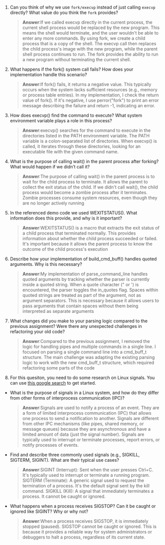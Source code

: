 1. Can you think of why we use `fork/execvp` instead of just calling `execvp` directly? What value do you think the `fork` provides?

    > **Answer**:If we called execvp directly in the current process, the current shell process would be replaced by the new program. This means the shell would terminate, and the user wouldn't be able to enter any more commands. By using fork, we create a child process that is a copy of the shell. The execvp call then replaces the child process's image with the new program, while the parent shell process continues to run. The fork provides the ability to run a new program without terminating the current shell.

2. What happens if the fork() system call fails? How does your implementation handle this scenario?

    > **Answer**:If fork() fails, it returns a negative value. This typically occurs when the system lacks sufficient resources (e.g., memory or process table entries). In my implementation, I check the return value of fork(). If it's negative, I use perror("fork") to print an error message describing the failure and return -1, indicating an error.

3. How does execvp() find the command to execute? What system environment variable plays a role in this process?

    > **Answer**:execvp() searches for the command to execute in the directories listed in the PATH environment variable. The PATH variable is a colon-separated list of directories. When execvp() is called, it iterates through these directories, looking for an executable file with the given command name.
    
4. What is the purpose of calling wait() in the parent process after forking? What would happen if we didn’t call it?

    > **Answer**:The purpose of calling wait() in the parent process is to wait for the child process to terminate. It allows the parent to collect the exit status of the child. If we didn't call wait(), the child process would become a zombie process after it terminates. Zombie processes consume system resources, even though they are no longer actively running

5. In the referenced demo code we used WEXITSTATUS(). What information does this provide, and why is it important?

    > **Answer**:WEXITSTATUS() is a macro that extracts the exit status of a child process that terminated normally. This provides information about whether the child process succeeded or failed. It's important because it allows the parent process to know the outcome of the child process's execution

6. Describe how your implementation of build_cmd_buff() handles quoted arguments. Why is this necessary?

    > **Answer**:My implementation of parse_command_line handles quoted arguments by tracking whether the parser is currently inside a quoted string. When a quote character (" or ') is encountered, the parser toggles the in_quotes flag. Spaces within quoted strings are treated as part of the argument, not as argument separators. This is necessary because it allows users to pass arguments that contain spaces without them being interpreted as separate arguments

7. What changes did you make to your parsing logic compared to the previous assignment? Were there any unexpected challenges in refactoring your old code?

    > **Answer**:Compared to the previous assignment, I removed the logic for handling pipes and multiple commands in a single line. I focused on parsing a single command line into a cmd_buff_t structure. The main challenge was adapting the existing parsing logic to work with the new cmd_buff_t structure, which required refactoring some parts of the code

8. For this quesiton, you need to do some research on Linux signals. You can use [this google search](https://www.google.com/search?q=Linux+signals+overview+site%3Aman7.org+OR+site%3Alinux.die.net+OR+site%3Atldp.org&oq=Linux+signals+overview+site%3Aman7.org+OR+site%3Alinux.die.net+OR+site%3Atldp.org&gs_lcrp=EgZjaHJvbWUyBggAEEUYOdIBBzc2MGowajeoAgCwAgA&sourceid=chrome&ie=UTF-8) to get started.

- What is the purpose of signals in a Linux system, and how do they differ from other forms of interprocess communication (IPC)?

    > **Answer**:Signals are used to notify a process of an event. They are a form of limited interprocess communication (IPC) that allows one process to send a notification to another. Signals are different from other IPC mechanisms (like pipes, shared memory, or message queues) because they are asynchronous and have a limited amount of data (just the signal number). Signals are typically used to interrupt or terminate processes, report errors, or notify processes of events.

- Find and describe three commonly used signals (e.g., SIGKILL, SIGTERM, SIGINT). What are their typical use cases?

    > **Answer**:SIGINT (Interrupt): Sent when the user presses Ctrl+C. It's typically used to interrupt or terminate a running program.
SIGTERM (Terminate): A generic signal used to request the termination of a process. It's the default signal sent by the kill command.
SIGKILL (Kill): A signal that immediately terminates a process. It cannot be caught or ignored.


 

- What happens when a process receives SIGSTOP? Can it be caught or ignored like SIGINT? Why or why not?

    > **Answer**:When a process receives SIGSTOP, it is immediately stopped (paused). SIGSTOP cannot be caught or ignored. This is because it provides a reliable way for system administrators or debuggers to halt a process, regardless of its current state.




